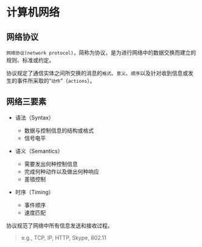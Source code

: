 # 计算机网络

## 网络协议

`网络协议(network protocol)`，简称为协议，是为进行网络中的数据交换而建立的规则、标准或约定。

协议规定了通信实体之间所交换的消息的`格式`、`意义`、`顺序`以及针对收到信息或发生的事件所采取的“`动作`”（`actions`）。

## 网络三要素

 - 语法（Syntax）
     - 数据与控制信息的结构或格式
     - 信号电平

 - 语义（Semantics）
     - 需要发出何种控制信息
     - 完成何种动作以及做出何种响应
     - 差错控制

 - 时序（Timing）
     - 事件顺序
     - 速度匹配


协议规范了网络中所有信息发送和接收过程。
>e.g., TCP, IP, HTTP, Skype,  802.11

## 
